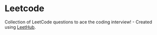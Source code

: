 # Leetcode
Collection of LeetCode questions to ace the coding interview! - Created using [LeetHub](https://github.com/QasimWani/LeetHub).
